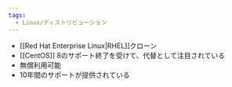 ```yaml
---
tags:
  - Linux/ディストリビューション
---
```

- [[Red Hat Enterprise Linux|RHEL]]クローン
- [[CentOS]] 8のサポート終了を受けて、代替として注目されている
- 無償利用可能
- 10年間のサポートが提供されている